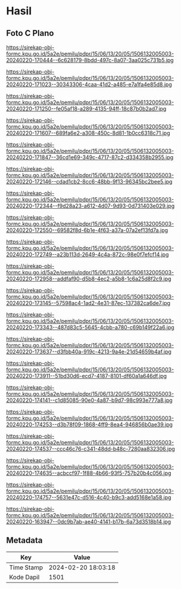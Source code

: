# Hasil

## Foto C Plano

https://sirekap-obj-formc.kpu.go.id/5a2e/pemilu/pdpr/15/06/13/20/05/1506132005003-20240220-170444--6c628179-8bdd-497c-8a07-3aa025c731b5.jpg

https://sirekap-obj-formc.kpu.go.id/5a2e/pemilu/pdpr/15/06/13/20/05/1506132005003-20240220-171023--30343306-4caa-41d2-a485-e7a1fa4e85d8.jpg

https://sirekap-obj-formc.kpu.go.id/5a2e/pemilu/pdpr/15/06/13/20/05/1506132005003-20240220-171250--fe05af18-a289-4135-94ff-18c87b0b2ad7.jpg

https://sirekap-obj-formc.kpu.go.id/5a2e/pemilu/pdpr/15/06/13/20/05/1506132005003-20240220-171607--689fa6e2-a308-450c-8d81-1b0cc6318c71.jpg

https://sirekap-obj-formc.kpu.go.id/5a2e/pemilu/pdpr/15/06/13/20/05/1506132005003-20240220-171847--36cd1e69-349c-4717-87c2-d334358b2955.jpg

https://sirekap-obj-formc.kpu.go.id/5a2e/pemilu/pdpr/15/06/13/20/05/1506132005003-20240220-172146--cdad1cb2-8cc6-48bb-9f13-96345bc2bee5.jpg

https://sirekap-obj-formc.kpu.go.id/5a2e/pemilu/pdpr/15/06/13/20/05/1506132005003-20240220-172344--f9d28a23-a612-4d07-9d93-0d731403e029.jpg

https://sirekap-obj-formc.kpu.go.id/5a2e/pemilu/pdpr/15/06/13/20/05/1506132005003-20240220-172550--69582f8d-6b1e-4f63-a37a-07a2ef13fd7a.jpg

https://sirekap-obj-formc.kpu.go.id/5a2e/pemilu/pdpr/15/06/13/20/05/1506132005003-20240220-172749--a23b113d-2649-4c4a-872c-98e0f7efcf14.jpg

https://sirekap-obj-formc.kpu.go.id/5a2e/pemilu/pdpr/15/06/13/20/05/1506132005003-20240220-172958--addfaf90-d5b8-4ec2-a5b8-1c6a25d8f2c9.jpg

https://sirekap-obj-formc.kpu.go.id/5a2e/pemilu/pdpr/15/06/13/20/05/1506132005003-20240220-173145--57598ac4-1ad2-4e31-87ec-137382ca6de7.jpg

https://sirekap-obj-formc.kpu.go.id/5a2e/pemilu/pdpr/15/06/13/20/05/1506132005003-20240220-173343--487d83c5-5645-4cbb-a780-c69b149f22a6.jpg

https://sirekap-obj-formc.kpu.go.id/5a2e/pemilu/pdpr/15/06/13/20/05/1506132005003-20240220-173637--d3fbb40a-919c-4213-9a4e-21d54659b4af.jpg

https://sirekap-obj-formc.kpu.go.id/5a2e/pemilu/pdpr/15/06/13/20/05/1506132005003-20240220-173911--51bd30d6-ecd7-4187-8101-df60a1a646df.jpg

https://sirekap-obj-formc.kpu.go.id/5a2e/pemilu/pdpr/15/06/13/20/05/1506132005003-20240220-174141--c1d85085-90e0-4a87-b9d7-98c993e777a8.jpg

https://sirekap-obj-formc.kpu.go.id/5a2e/pemilu/pdpr/15/06/13/20/05/1506132005003-20240220-174253--d3b78f09-1868-4ff9-8ea4-946856b0ae39.jpg

https://sirekap-obj-formc.kpu.go.id/5a2e/pemilu/pdpr/15/06/13/20/05/1506132005003-20240220-174537--ccc46c76-c341-48dd-b48c-7280aa832306.jpg

https://sirekap-obj-formc.kpu.go.id/5a2e/pemilu/pdpr/15/06/13/20/05/1506132005003-20240220-174635--acbccf97-1f88-4b66-93f5-757b20b4c056.jpg

https://sirekap-obj-formc.kpu.go.id/5a2e/pemilu/pdpr/15/06/13/20/05/1506132005003-20240220-174757--5631e47c-d516-4c40-b9c3-add5168e1a58.jpg

https://sirekap-obj-formc.kpu.go.id/5a2e/pemilu/pdpr/15/06/13/20/05/1506132005003-20240220-163947--0dc9b7ab-ae40-4141-b17b-6a73d3518b14.jpg


## Metadata

| Key        | Value               |
| ---------- | ------------------- |
| Time Stamp | 2024-02-20 18:03:18 |
| Kode Dapil | 1501                |




